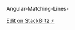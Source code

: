 Angular-Matching-Lines-

[Edit on StackBlitz ⚡️](https://stackblitz.com/edit/angular-woohoo-leader-line-d5s2ac)
